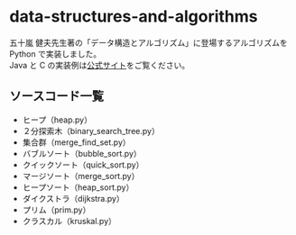 # data-structures-and-algorithms
五十嵐 健夫先生著の「データ構造とアルゴリズム」に登場するアルゴリズムを Python で実装しました。  
Java と C の実装例は[公式サイト](https://www-ui.is.s.u-tokyo.ac.jp/~takeo/book/algorithm)をご覧ください。

## ソースコード一覧
* ヒープ（heap.py）
* ２分探索木（binary_search_tree.py）
* 集合群（merge_find_set.py）
* バブルソート（bubble_sort.py）
* クイックソート（quick_sort.py）
* マージソート（merge_sort.py）
* ヒープソート（heap_sort.py）
* ダイクストラ（dijkstra.py）
* プリム（prim.py）
* クラスカル（kruskal.py）
